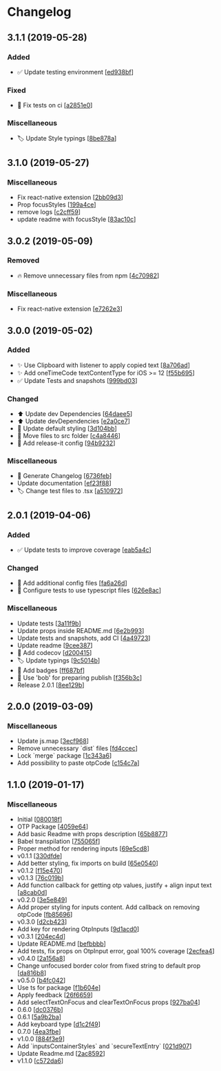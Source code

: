 # Changelog

<a name="3.1.1"></a>
## 3.1.1 (2019-05-28)

### Added

- ✅ Update testing environment [[ed938bf](https://github.com/dsznajder/react-native-otp-inputs/commit/ed938bf212777b66ddef5a901745cede256651b1)]

### Fixed

- 💚 Fix tests on ci [[a2851e0](https://github.com/dsznajder/react-native-otp-inputs/commit/a2851e0b61b9edaa54cfef33dc94f7ea1cdc7a6f)]

### Miscellaneous

- 🏷️ Update Style typings [[8be878a](https://github.com/dsznajder/react-native-otp-inputs/commit/8be878aabdfa1ad327c891b81bb0eab884132b9c)]


<a name="3.1.0"></a>
## 3.1.0 (2019-05-27)

### Miscellaneous

-  Fix react-native extension [[2bb09d3](https://github.com/dsznajder/react-native-otp-inputs/commit/2bb09d3d82f6be500f3064ad63a059a9b9c7413e)]
-  Prop focusStyles [[199a4ce](https://github.com/dsznajder/react-native-otp-inputs/commit/199a4cea07ac46715eb9ab3e729519a8dd086af7)]
-  remove logs [[c2cff59](https://github.com/dsznajder/react-native-otp-inputs/commit/c2cff5929540088e6462815cc5c4006e9eb7c82f)]
-  update readme with focusStyle [[83ac10c](https://github.com/dsznajder/react-native-otp-inputs/commit/83ac10cc2a32e7d098d3437d938765da26bc1173)]


<a name="3.0.2"></a>
## 3.0.2 (2019-05-09)

### Removed

- 🔥 Remove unnecessary files from npm [[4c70982](https://github.com/dsznajder/react-native-otp-inputs/commit/4c70982ee012d1dbdcc0b77b981d0281bf44f509)]

### Miscellaneous

-  Fix react-native extension [[e7262e3](https://github.com/dsznajder/react-native-otp-inputs/commit/e7262e3698b113bb5b83d1de4bd7175a4103dbed)]


<a name="3.0.0"></a>

## 3.0.0 (2019-05-02)

### Added

- ✨ Use Clipboard with listener to apply copied text [[8a706ad](https://github.com/dsznajder/react-native-otp-inputs/commit/8a706adee141c99cbfad26943aa14a9767d84f88)]
- ✨ Add oneTimeCode textContentType for iOS &gt;&#x3D; 12 [[f55b695](https://github.com/dsznajder/react-native-otp-inputs/commit/f55b695d300c573b52cfab7c6a7b532e80edef26)]
- ✅ Update Tests and snapshots [[999bd03](https://github.com/dsznajder/react-native-otp-inputs/commit/999bd0344ddb11aa46e645ba1913c104404ec930)]

### Changed

- ⬆️ Update dev Dependencies [[64daee5](https://github.com/dsznajder/react-native-otp-inputs/commit/64daee52d98b6bd5488c1fecd0fabf2efe27f7d9)]
- ⬆️ Update devDependencies [[e2a0ce7](https://github.com/dsznajder/react-native-otp-inputs/commit/e2a0ce75044124096d97722eea79732265617e2c)]
- 💄 Update default styling [[3d104bb](https://github.com/dsznajder/react-native-otp-inputs/commit/3d104bb18df5aaefc18dde0c9f4e512a643d9b41)]
- 🚚 Move files to src folder [[c4a8446](https://github.com/dsznajder/react-native-otp-inputs/commit/c4a84467e50f7b7309fd814b5c4628053ac5d5ed)]
- 🔧 Add release-it config [[94b9232](https://github.com/dsznajder/react-native-otp-inputs/commit/94b9232aa3f95ae824c4a74955290f0efd28c63f)]

### Miscellaneous

- 📝 Generate Changelog [[6736feb](https://github.com/dsznajder/react-native-otp-inputs/commit/6736febb71438c06d6d98ce334de9d7118cc9ac5)]
- Update documentation [[ef23f88](https://github.com/dsznajder/react-native-otp-inputs/commit/ef23f88d2d0f08236bbec3cba52f4529297680ec)]
- 🏷️ Change test files to .tsx [[a510972](https://github.com/dsznajder/react-native-otp-inputs/commit/a510972ed3464fedd375cb0ebb77bb63f9568910)]

<a name="2.0.1"></a>

## 2.0.1 (2019-04-06)

### Added

- ✅ Update tests to improve coverage [[eab5a4c](https://github.com/dsznajder/react-native-otp-inputs/commit/eab5a4cc70daa3442aa21c23b68a382967be013d)]

### Changed

- 🔧 Add additional config files [[fa6a26d](https://github.com/dsznajder/react-native-otp-inputs/commit/fa6a26d979409f500a6e2ca85d90cd4082797f65)]
- 🔧 Configure tests to use typescript files [[626e8ac](https://github.com/dsznajder/react-native-otp-inputs/commit/626e8accc02952f76bb16c3f8f85e91f28fc74d4)]

### Miscellaneous

- Update tests [[3a11f9b](https://github.com/dsznajder/react-native-otp-inputs/commit/3a11f9bee4c2588046535ac244d4d6b7a74ab7b0)]
- Update props inside README.md [[6e2b993](https://github.com/dsznajder/react-native-otp-inputs/commit/6e2b993c21ddf98ec7ecded0da7c2527916b562e)]
- Update tests and snapshots, add CI [[4a49723](https://github.com/dsznajder/react-native-otp-inputs/commit/4a4972382c2929c62b449ca2bd3acca91862f674)]
- Update readme [[9cee387](https://github.com/dsznajder/react-native-otp-inputs/commit/9cee387e2f3ba02a175548be83dcfb2cced221fd)]
- 👷 Add codecov [[d200415](https://github.com/dsznajder/react-native-otp-inputs/commit/d200415f6a122f3f0ca97c971755cf0fab301023)]
- 🏷️ Update typings [[9c5014b](https://github.com/dsznajder/react-native-otp-inputs/commit/9c5014bb0d47ea7e7e0a2f241b02354d4fccac79)]
- 📝 Add badges [[ff687bf](https://github.com/dsznajder/react-native-otp-inputs/commit/ff687bfa1b897a714468b3f93a1cb2ee43e401cd)]
- 🚀 Use &#x27;bob&#x27; for preparing publish [[f356b3c](https://github.com/dsznajder/react-native-otp-inputs/commit/f356b3c751198f5ccb88391e72b9256186fe521b)]
- Release 2.0.1 [[8ee129b](https://github.com/dsznajder/react-native-otp-inputs/commit/8ee129b9a773046cbc0ee84156cd5f99584d5010)]

<a name="2.0.0"></a>

## 2.0.0 (2019-03-09)

### Miscellaneous

- Update js.map [[3ecf968](https://github.com/dsznajder/react-native-otp-inputs/commit/3ecf9686d6cb3c36f40281ab0842bb1e3a2a1369)]
- Remove unnecessary &#x60;dist&#x60; files [[fd4ccec](https://github.com/dsznajder/react-native-otp-inputs/commit/fd4ccec94c15a6ca1748a19c9e7f71c273c352f1)]
- Lock &#x60;merge&#x60; package [[1c343a6](https://github.com/dsznajder/react-native-otp-inputs/commit/1c343a66484cf5dc07894643edb207818f855328)]
- Add possibility to paste otpCode [[c154c7a](https://github.com/dsznajder/react-native-otp-inputs/commit/c154c7a7ed954e129b9f09d3b5978d38ccb7dfdb)]

<a name="1.1.0"></a>

## 1.1.0 (2019-01-17)

### Miscellaneous

- Initial [[080018f](https://github.com/dsznajder/react-native-otp-inputs/commit/080018f4bd39100f79dbca7baabcee28cb0ad1a3)]
- OTP Package [[4059e64](https://github.com/dsznajder/react-native-otp-inputs/commit/4059e64bba5639c3a4ca138d70cf233f20cc1ce5)]
- Add basic Readme with props description [[65b8877](https://github.com/dsznajder/react-native-otp-inputs/commit/65b8877cc0694586301c4a273d043cb4c4fbe7a6)]
- Babel transpilation [[755065f](https://github.com/dsznajder/react-native-otp-inputs/commit/755065f8bbf46114996a492e81d87105cf33c33a)]
- Proper method for rendering inputs [[69e5cd8](https://github.com/dsznajder/react-native-otp-inputs/commit/69e5cd81d070ad2ac1d915ff6718110aab38aa0f)]
- v0.1.1 [[330dfde](https://github.com/dsznajder/react-native-otp-inputs/commit/330dfde98b492db703470c77a7b4f54643f35cc3)]
- Add better styling, fix imports on build [[65e0540](https://github.com/dsznajder/react-native-otp-inputs/commit/65e0540c2ee8c6854e368bc96aba973e0e8b0e29)]
- v0.1.2 [[f15e470](https://github.com/dsznajder/react-native-otp-inputs/commit/f15e470824ff4dd351f01d44eb70032ab1c35ccb)]
- v0.1.3 [[76c019b](https://github.com/dsznajder/react-native-otp-inputs/commit/76c019b6afb00fc761f8e07b3e03a76c9662befd)]
- Add function callback for getting otp values, justify + align input text [[a8cab0d](https://github.com/dsznajder/react-native-otp-inputs/commit/a8cab0d8acb2edbdf29070294d10f3d2772d47b9)]
- v0.2.0 [[3e5e849](https://github.com/dsznajder/react-native-otp-inputs/commit/3e5e849ef2e81201ddaebee2f8c31cc58ac11b17)]
- Add proper styling for inputs content. Add callback on removing otpCode [[fb85696](https://github.com/dsznajder/react-native-otp-inputs/commit/fb85696deddae27e73bd3e25b0cfe6cac6715a0e)]
- v0.3.0 [[d2cb423](https://github.com/dsznajder/react-native-otp-inputs/commit/d2cb4231eaef64e001d21d7a557353c032407e06)]
- Add key for rendering OtpInputs [[9d1acd0](https://github.com/dsznajder/react-native-otp-inputs/commit/9d1acd04667776bf8d47cb9f1c5c60b01199ed06)]
- v0.3.1 [[204ec4d](https://github.com/dsznajder/react-native-otp-inputs/commit/204ec4dc96260621d9fa6bc35e45cf9d069738d4)]
- Update README.md [[befbbbb](https://github.com/dsznajder/react-native-otp-inputs/commit/befbbbbfb342703c6712ced119ac5a8a6aeeaec9)]
- Add tests, fix props on OtpInput error, goal 100% coverage [[2ecfea4](https://github.com/dsznajder/react-native-otp-inputs/commit/2ecfea4bfdb62d188718682ff0f90595b29cf31e)]
- v0.4.0 [[2a156a8](https://github.com/dsznajder/react-native-otp-inputs/commit/2a156a877a781f2d7f27c866958c46557bd07284)]
- Change unfocused border color from fixed string to default prop [[da816b8](https://github.com/dsznajder/react-native-otp-inputs/commit/da816b84971d027195e021e38e484afcbc52c597)]
- v0.5.0 [[b4fc042](https://github.com/dsznajder/react-native-otp-inputs/commit/b4fc042d9aa452c81ffc06f516dc66482235028e)]
- Use ts for package [[f1b604e](https://github.com/dsznajder/react-native-otp-inputs/commit/f1b604ed4e4f9abe9f777c633ef1c34947802248)]
- Apply feedback [[26f6659](https://github.com/dsznajder/react-native-otp-inputs/commit/26f6659b2f188255b9a3459f395aa7cb00f857f7)]
- Add selectTextOnFocus and clearTextOnFocus props [[927ba04](https://github.com/dsznajder/react-native-otp-inputs/commit/927ba04865dda5e460c4046e77f6e979facd4d72)]
- 0.6.0 [[dc0376b](https://github.com/dsznajder/react-native-otp-inputs/commit/dc0376b292ed9a1da55edcc40c9bca64922211ea)]
- 0.6.1 [[5a9b2ba](https://github.com/dsznajder/react-native-otp-inputs/commit/5a9b2bae6fe742db927f91e20d5a796502bdc501)]
- Add keyboard type [[d1c2f49](https://github.com/dsznajder/react-native-otp-inputs/commit/d1c2f49d33cd62117f5eae61daf68ff7aa0e60c1)]
- 0.7.0 [[4ea3fbe](https://github.com/dsznajder/react-native-otp-inputs/commit/4ea3fbe3a79244898d263a6c72e20804e228c42d)]
- v1.0.0 [[884f3e9](https://github.com/dsznajder/react-native-otp-inputs/commit/884f3e9f32bba024594b75163c30c46b11cfc820)]
- Add &#x60;inputsContainerStyles&#x60; and &#x60;secureTextEntry&#x60; [[021d907](https://github.com/dsznajder/react-native-otp-inputs/commit/021d907c5f7dfd26b64c46727747cbb91baf924c)]
- Update Readme.md [[2ac8592](https://github.com/dsznajder/react-native-otp-inputs/commit/2ac85921dbb60437eea160715c64294bd5b55585)]
- v1.1.0 [[c572da6](https://github.com/dsznajder/react-native-otp-inputs/commit/c572da6c58a421ac5cd734019fe7b041b3e41625)]
